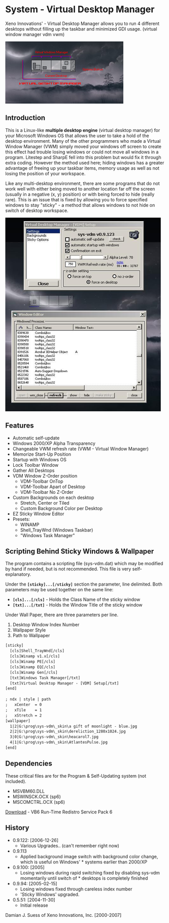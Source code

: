 # System - Virtual Desktop Manager

Xeno Innovations' - Virtual Desktop Manager allows you to run 4 different desktops without filling up the taskbar and minimized GDI usage. (virtual window manager vdm vwm)

![](visual-help2.png)

## Introduction

This is a Linux-like **multiple desktop engine** (virtual desktop manager) for your Microsoft Windows OS that allows the user to take a hold of the desktop environment. Many of the other programmers who made a Virtual Window Manager (VWM) simply moved your windows off screen to create this effect had trouble losing windows or could not move all windows in a program. Litestep and SharpE fell into this problem but would fix it through extra coding. However the method used here; hiding windows has a greater advantage of freeing up your taskbar items, memory usage as well as not losing the position of your workspace.

Like any multi-desktop environment, there are some programs that do not work well with either being moved to another location far off the screen (usually in a negative (x, y) position) or with being forced to hide (really rare). This is an issue that is fixed by allowing you to force specified windows to stay "sticky" - a method that allows windows to not hide on switch of desktop workspace.

![](screen-shot.jpg)

## Features

* Automatic self-update
* Windows 2000/XP Alpha Transparency
* Changeable VWM refresh rate (VWM - Virtual Window Manager)
* Memorize Start-Up Position
* Startup with Windows OS
* Lock Toolbar Window
* Gather All Desktops
* VDM Window Z-Order position
  * VDM-Toolbar OnTop
  * VDM-Toolbar Apart of Desktop
  * VDM-Toolbar No Z-Order
* Custom Backgrounds on each desktop
  * Stretch, Center or Tiled
  * Custom Background Color per Desktop
* EZ Sticky Window Editor
* Presets:
  * WINAMP
  * Shell_TrayWnd (Windows Taskbar)
  * "Windows Task Manager"

## Scripting Behind Sticky Windows & Wallpaper

The program contains a scripting file (sys-vdm.dat) which may be modified by hand if needed, but is not recommended. This file is very self-explanatory.

Under the **`[sticky]...[/sticky]`** section the parameter, line delimited. Both parameters may be used together on the same line:

* **`[cls]...[/cls]`** - Holds the Class Name of the sticky window
* **`[txt]...[/txt]`** - Holds the Window Title of the sticky window

Under Wall Paper, there are three parameters per line.

1. Desktop Window Index Number
2. Wallpaper Style
3. Path to Wallpaper

```txt
[sticky]
  [cls]Shell_TrayWnd[/cls]
  [cls]Winamp v1.x[/cls]
  [cls]Winamp PE[/cls]
  [cls]Winamp EQ[/cls]
  [cls]Winamp Gen[/cls]
  [txt]Windows Task Manager[/txt]
  [txt]Virtual Desktop Manager - [VDM] Setup[/txt]
[end]

; ndx | style | path
;   xCenter  = 0
;   xTile    = 1
;   xStretch = 2
[wallpaper]
  1|2|G:\prog\sys-vdm\_skin\a gift of moonlight - blue.jpg
  2|2|G:\prog\sys-vdm\_skin\dereliction_1280x1024.jpg
  3|0|G:\prog\sys-vdm\_skin\heacarol7.jpg
  4|1|G:\prog\sys-vdm\_skin\AtlantesPulse.jpg
[end]
```

## Dependencies

These critical files are for the Program & Self-Updating system (not included).

* MSVBM60.DLL
* MSWINSCK.OCX (sp6)
* MSCOMCTRL.OCX (sp6)

[Download](http://www.microsoft.com/downloads/details.aspx?familyid=7b9ba261-7a9c-43e7-9117-f673077ffb3c&displaylang=en) - VB6 Run-Time Redistro Service Pack 6

## History
* 0.9.122: [2006-12-26]
  * Various Upgrades.. (can't remember right now)
* 0.9.113
  * Applied background image switch with background color change, which is useful on Windows' * systems earlier than 2000/XP
* 0.9.100: [2005]
  * Losing windows during rapid switching fixed by disabling sys-vdm momentarily until switch of * desktops is completely finished
* 0.9.94: [2005-02-15]
  * Losing windows fixed through careless index number
  * 'Sticky Windows' upgraded.
* 0.5.51: [2004-11-30]
  * Initial release

Damian J. Suess of Xeno Innovations, Inc. [2000-2007]